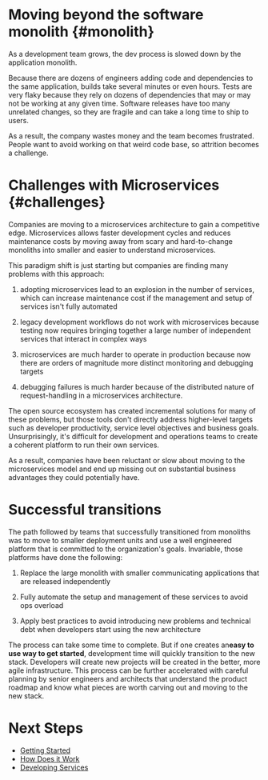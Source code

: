 # Moving beyond the software monolith {#monolith}

As a development team grows, the dev process is slowed down by the application monolith.

Because there are dozens of engineers adding code and dependencies to the same application, builds take several minutes or even hours. Tests are very flaky because they rely on dozens of dependencies that may or may not be working at any given time. Software releases have too many unrelated changes, so they are fragile and can take a long time to ship to users.

As a result, the company wastes money and the team becomes frustrated. People want to avoid working on that weird code base, so attrition becomes a challenge.

# **Challenges with Microservices** {#challenges}

Companies are moving to a microservices architecture to gain a competitive edge. Microservices allows faster development cycles and reduces maintenance costs by moving away from scary and hard-to-change monoliths into smaller and easier to understand microservices.

This paradigm shift is just starting but companies are finding many problems with this approach:

1. adopting microservices lead to an explosion in the number of services, which can increase maintenance cost if the management and setup of services isn't fully automated

2. legacy development workflows do not work with microservices because testing now requires bringing together a large number of independent services that interact in complex ways

3. microservices are much harder to operate in production because now there are orders of magnitude more distinct monitoring and debugging targets

4. debugging failures is much harder because of the distributed nature of request-handling in a microservices architecture.

The open source ecosystem has created incremental solutions for many of these problems, but those tools don't directly address higher-level targets such as developer productivity, service level objectives and business goals. Unsurprisingly, it's difficult for development and operations teams to create a coherent platform to run their own services.

As a result, companies have been reluctant or slow about moving to the microservices model and end up missing out on substantial business advantages they could potentially have.

# Successful transitions

The path followed by teams that successfully transitioned from monoliths was to move to smaller deployment units and use a well engineered platform that is committed to the organization's goals. Invariable, those platforms have done the following:

1. Replace the large monolith with smaller communicating applications that are released independently

2. Fully automate the setup and management of these services to avoid ops overload

3. Apply best practices to avoid introducing new problems and technical debt when developers start using the new architecture

The process can take some time to complete. But if one creates an**easy to use way to get started**, development time will quickly transition to the new stack. Developers will create new projects will be created in the better, more agile infrastructure. This process can be further accelerated with careful planning by senior engineers and architects that understand the product roadmap and know what pieces are worth carving out and moving to the new stack.

# Next Steps

* [Getting Started](getting-started.md)
* [How Does it Work](how-does-it-work.md)
* [Developing Services](developing-services.md)
